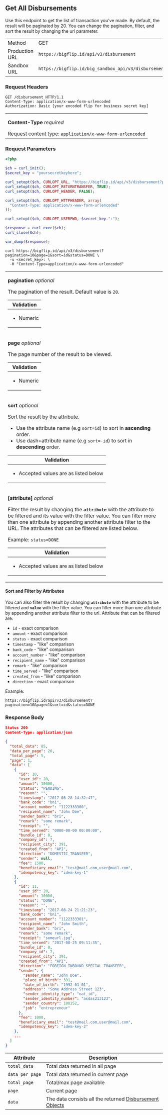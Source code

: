 <div></div>

<h2 id="get-all-disbursement-v3">Get All Disbursements</h2>

Use this endpoint to get the list of transaction you've made. By default, the result will be paginated by 20. You can change the pagination, filter, and sort the result by changing the url parameter.

<table>
  <tbody>
    <tr>
      <td>Method</td>
      <td><span class="method get">GET</span></td>
    </tr>
    <tr>
      <td>Production URL</td>
      <td><code>https://bigflip.id/api/v3/disbursement</code></td>
    </tr>
    <tr>
      <td>Sandbox URL</td>
      <td><code>https://bigflip.id/big_sandbox_api/v3/disbursement</code></td>
    </tr>
  </tbody>
</table>

<h3 id="get-all-disbursement-v3-request-headers">Request Headers</h3>

```http
GET /disbursement HTTP/1.1
Content-Type: application/x-www-form-urlencoded
Authorization: Basic [your encoded flip for business secret key]
```

<table>
  <tbody>
    <tr>
      <td>
        <p><b>Content-Type</b> <em>required</em></p>
        Request content type: <code>application/x-www-form-urlencoded</code>
      </td>
    </tr>
  </tbody>
</table>

<h3 id="get-all-disbursement-v3-request-parameters">Request Parameters</h3>

```php
<?php

$ch = curl_init();
$secret_key = "yoursecretkeyhere";

curl_setopt($ch, CURLOPT_URL, "https://bigflip.id/api/v3/disbursement?pagination=10&page=1&sort=id&status=DONE");
curl_setopt($ch, CURLOPT_RETURNTRANSFER, TRUE);
curl_setopt($ch, CURLOPT_HEADER, FALSE);

curl_setopt($ch, CURLOPT_HTTPHEADER, array(
  "Content-Type: application/x-www-form-urlencoded"
));

curl_setopt($ch, CURLOPT_USERPWD, $secret_key.":");

$response = curl_exec($ch);
curl_close($ch);

var_dump($response);
```

```shell
curl https://bigflip.id/api/v3/disbursement?pagination=10&page=1&sort=id&status=DONE \
  -u <secret_key>: \
  -H "Content-Type=application/x-www-form-urlencoded"
```

<table>
  <tbody>
    <tr>
    <td>
      <p><b>pagination</b> <em>optional</em></p>The pagination of the result. Default value is <code>20</code>.<table class="validation-table">
      <thead>
        <tr>
          <th>Validation</th>
        </tr>
      </thead>
      <tbody>
        <tr>
          <td>
            <ul>
              <li>Numeric</li>
            </ul>
          </td>
        </tr>
      </tbody>
    </table>
  </td>
  </tr><tr>
    <td>
      <p><b>page</b> <em>optional</em></p>The page number of the result to be viewed.<table class="validation-table">
      <thead>
        <tr>
          <th>Validation</th>
        </tr>
      </thead>
      <tbody>
        <tr>
          <td>
            <ul>
              <li>Numeric</li>
            </ul>
          </td>
        </tr>
      </tbody>
    </table>
  </td>
  </tr><tr>
    <td>
      <p><b>sort</b> <em>optional</em></p>Sort the result by the attribute.<ul class="">
      <li>Use the attribute name (e.g <code>sort=id</code>) to sort in <b>ascending</b> order.</li>
      <li>Use dash+attribute name (e.g <code>sort=-id</code>) to sort in <b>descending</b> order.</li>
    </ul>
    <table class="validation-table">
      <thead>
        <tr>
          <th>Validation</th>
        </tr>
      </thead>
      <tbody>
        <tr>
          <td>
            <ul>
              <li>Accepted values are as listed below</li>
            </ul>
          </td>
        </tr>
      </tbody>
    </table>
  </td>
  </tr><tr>
    <td>
      <p><b>[attribute]</b> <em>optional</em></p>
    <p>Filter the result by changing the <b><code>attribute</code></b> with the attribute to be filtered and
      its value with the filter value. You can filter more than one attribute by appending another
      attribute filter to the URL. The attributes that can be filtered are listed below.</p>Example:
    <code>status=DONE</code>
    <table class="validation-table">
      <thead>
        <tr>
          <th>Validation</th>
        </tr>
      </thead>
      <tbody>
        <tr>
          <td>
            <ul>
              <li>Accepted values are as listed below</li>
            </ul>
          </td>
        </tr>
      </tbody>
    </table>
  </td>
  </tr>
  </tbody>
</table>

#### Sort and Filter by Attributes

You can also filter the result by changing **`attribute`** with the attribute to be filtered and **`value`** with the filter value. You can filter more than one attribute by appending another attribute filter to the url. Attribute that can be filtered are:

- `id` - exact comparison
- `amount` - exact comparison
- `status` - exact comparison
- `timestamp` - "like" comparison
- `bank_code` - "like" comparison
- `account_number` - "like" comparison
- `recipient_name` - "like" comparison
- `remark` - "like" comparison
- `time_served` - "like" comparison
- `created_from` - "like" comparison
- `direction` - exact comparison

Example:

`https://bigflip.id/api/v3/disbursement?pagination=10&page=1&sort=id&status=DONE`

<h3 id="get-all-disbursement-v3-response-body">Response Body</h3>

```json
Status 200
Content-Type: application/json

{
  "total_data": 85,
  "data_per_page": 20,
  "total_page": 5,
  "page": 1,
  "data": [
    {
      "id": 10,
      "user_id": 20,
      "amount": 10000,
      "status": "PENDING",
      "reason": "",
      "timestamp": "2017-08-28 14:32:47",
      "bank_code": "bni",
      "account_number": "1122333300",
      "recipient_name": "John Doe",
      "sender_bank": "bri",
      "remark": "some remark",
      "receipt": "",
      "time_served": "0000-00-00 00:00:00",
      "bundle_id": 0,
      "company_id": 7,
      "recipient_city": 391,
      "created_from": "API",
      "direction": "DOMESTIC_TRANSFER",
      "sender": null,
      "fee": 1500,
      "beneficiary_email": "test@mail.com,user@mail.com",
      "idempotency_key": "idem-key-1"
    },
    {
      "id": 11,
      "user_id": 20,
      "amount": 10000,
      "status": "DONE",
      "reason": "",
      "timestamp": "2017-08-24 21:21:23",
      "bank_code": "bni",
      "account_number": "1122333301",
      "recipient_name": "John Smith",
      "sender_bank": "bri",
      "remark": "some remark",
      "receipt": "someurl.jpg",
      "time_served": "2017-08-25 09:11:35",
      "bundle_id": 0,
      "company_id": 7,
      "recipient_city": 391,
      "created_from": "API",
      "direction": "FOREIGN_INBOUND_SPECIAL_TRANSFER",
      "sender": {
        "sender_name": "John Doe",
        "place_of_birth": 391,
        "date_of_birth": "1992-01-01",
        "address": "Some Address Street 123",
        "sender_identity_type": "nat_id",
        "sender_identity_number": "asdas213123",
        "sender_country": 100252,
        "job": "entrepreneur"
      },
      "fee": 1000,
      "beneficiary_email": "test@mail.com,user@mail.com",
      "idempotency_key": "idem-key-2"
    },
    ...
  ]
}
```

| Attribute       | Description                                                                          |
| --------------- | ------------------------------------------------------------------------------------ |
| `total_data`    | Total data returned in all page                                                      |
| `data_per_page` | Total data returned in current page                                                  |
| `total_page`    | Total/max page available                                                             |
| `page`          | Current page                                                                         |
| `data`          | The data consists all the returned [Disbursement Objects](#the-disbursement-objects) |
